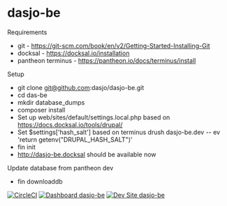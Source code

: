 # dasjo-be

Requirements

* git - https://git-scm.com/book/en/v2/Getting-Started-Installing-Git
* docksal - https://docksal.io/installation
* pantheon terminus - https://pantheon.io/docs/terminus/install

Setup

* git clone git@github.com:dasjo/dasjo-be.git
* cd das-be
* mkdir database_dumps
* composer install
* Set up web/sites/default/settings.local.php based on https://docs.docksal.io/tools/drupal/
* Set $settings['hash_salt'] based on terminus drush dasjo-be.dev -- ev 'return getenv("DRUPAL_HASH_SALT")'
* fin init
* http://dasjo-be.docksal should be available now

Update database from pantheon dev

* fin downloaddb


[![CircleCI](https://circleci.com/gh/dasjo/dasjo-be.svg?style=shield)](https://circleci.com/gh/dasjo/dasjo-be)
[![Dashboard dasjo-be](https://img.shields.io/badge/dashboard-dasjo_be-yellow.svg)](https://dashboard.pantheon.io/sites/c63ab8da-cec4-4d01-b9c0-198938b4328c#dev/code)
[![Dev Site dasjo-be](https://img.shields.io/badge/site-dasjo_be-blue.svg)](http://dev-dasjo-be.pantheonsite.io/)
